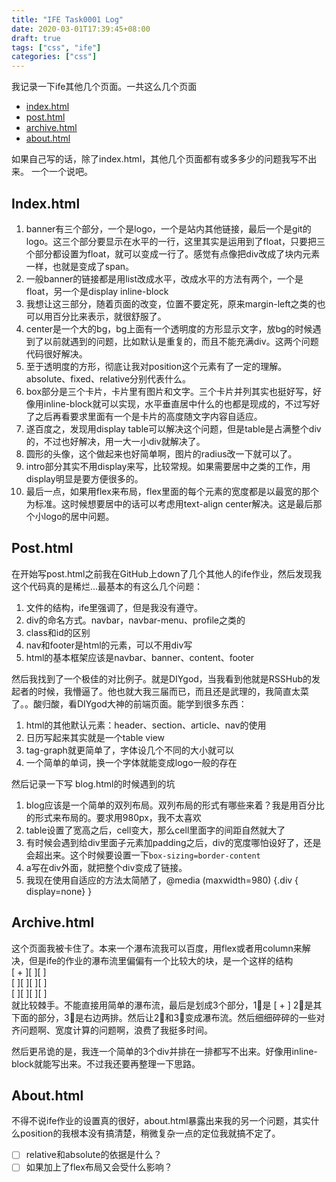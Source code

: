 ```yaml
---
title: "IFE Task0001 Log"
date: 2020-03-01T17:39:45+08:00
draft: true
tags: ["css", "ife"]
categories: ["css"]
---
```




我记录一下ife其他几个页面。一共这么几个页面 

* [index.html](../task0001/index.html)
* [post.html](../task0001/post.html)
* [archive.html](../task0001/gallery.html)
* [about.html](../task0001/about.html)

如果自己写的话，除了index.html，其他几个页面都有或多多少的问题我写不出来。
一个一个说吧。  

## Index.html

1. banner有三个部分，一个是logo，一个是站内其他链接，最后一个是git的logo。这三个部分要显示在水平的一行，这里其实是运用到了float，只要把三个部分都设置为float，就可以变成一行了。感觉有点像把div改成了块内元素一样，也就是变成了span。
1. 一般banner的链接都是用list改成水平，改成水平的方法有两个，一个是float，另一个是display inline-block
1. 我想让这三部分，随着页面的改变，位置不要定死，原来margin-left之类的也可以用百分比来表示，就很舒服了。
1. center是一个大的bg，bg上面有一个透明度的方形显示文字，放bg的时候遇到了以前就遇到的问题，比如默认是重复的，而且不能充满div。这两个问题代码很好解决。
1. 至于透明度的方形，彻底让我对position这个元素有了一定的理解。absolute、fixed、relative分别代表什么。
1. box部分是三个卡片，卡片里有图片和文字。三个卡片并列其实也挺好写，好像用inline-block就可以实现，水平垂直居中什么的也都是现成的，不过写好了之后再看要求里面有一个是卡片的高度随文字内容自适应。
1. 遂百度之，发现用display table可以解决这个问题，但是table是占满整个div的，不过也好解决，用一大一小div就解决了。
1. 圆形的头像，这个做起来也好简单啊，图片的radius改一下就可以了。
1. intro部分其实不用display来写，比较常规。如果需要居中之类的工作，用display明显是要方便很多的。
1. 最后一点，如果用flex来布局，flex里面的每个元素的宽度都是以最宽的那个为标准。这时候想要居中的话可以考虑用text-align center解决。这是最后那个小logo的居中问题。


## Post.html

在开始写post.html之前我在GitHub上down了几个其他人的ife作业，然后发现我这个代码真的是稀烂…最基本的有这么几个问题：

1. 文件的结构，ife里强调了，但是我没有遵守。
2. div的命名方式。navbar，navbar-menu、profile之类的
3. class和id的区别
4. nav和footer是html的元素，可以不用div写
5. html的基本框架应该是navbar、banner、content、footer

然后我找到了一个极佳的对比例子。就是DIYgod，当我看到他就是RSSHub的发起者的时候，我懵逼了。他也就大我三届而已，而且还是武理的，我简直太菜了。。酸归酸，看DIYgod大神的前端页面。能学到很多东西：

1. html的其他默认元素：header、section、article、nav的使用
3. 日历写起来其实就是一个table view
4. tag-graph就更简单了，字体设几个不同的大小就可以
5. 一个简单的单词，换一个字体就能变成logo一般的存在

然后记录一下写 blog.html的时候遇到的坑

1. blog应该是一个简单的双列布局。双列布局的形式有哪些来着？我是用百分比的形式来布局的。要求用980px，我不太喜欢
4. table设置了宽高之后，cell变大，那么cell里面字的间距自然就大了
5. 有时候会遇到给div里面子元素加padding之后，div的宽度哪怕设好了，还是会超出来。这个时候要设置一下`box-sizing=border-content`
6. a写在div外面，就把整个div变成了链接。
7. 我现在使用自适应的方法太简陋了，@media (maxwidth=980) {.div { display=none} }

## Archive.html

这个页面我被卡住了。本来一个瀑布流我可以百度，用flex或者用column来解决，但是ife的作业的瀑布流里偏偏有一个比较大的块，是一个这样的结构  
	[ + ][ ][ ]  
	[ ][ ][ ][ ]   
	[ ][ ][ ][ ]  
就比较棘手。不能直接用简单的瀑布流，最后是划成3个部分，1⃣️是 [ + ] 2⃣️是其下面的部分，3⃣️是右边两排。然后让2⃣️和3⃣️变成瀑布流。然后细细碎碎的一些对齐问题啊、宽度计算的问题啊，浪费了我挺多时间。  

然后更吊诡的是，我连一个简单的3个div并排在一排都写不出来。好像用inline-block就能写出来。不过我还要再整理一下思路。  

## About.html

不得不说ife作业的设置真的很好，about.html暴露出来我的另一个问题，其实什么position的我根本没有搞清楚，稍微复杂一点的定位我就搞不定了。  

- [ ] relative和absolute的依据是什么？
- [ ] 如果加上了flex布局又会受什么影响？
